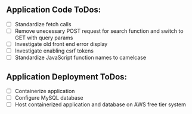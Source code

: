 ## Application Code ToDos:
- [ ] Standardize fetch calls
- [ ] Remove unecessary POST request for search function and switch to GET with query params
- [ ] Investigate old front end error display
- [ ] Investigate enabling csrf tokens
- [ ] Standardize JavaScript function names to camelcase

## Application Deployment ToDos:
- [ ] Containerize application
- [ ] Configure MySQL database
- [ ] Host containerized application and database on AWS free tier system
